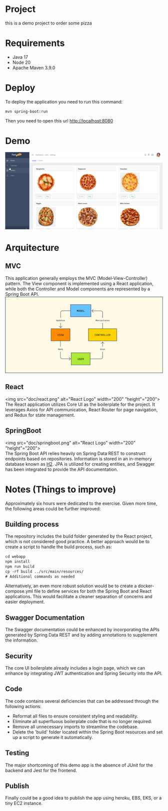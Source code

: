 # Project
this is a demo project to order some pizza

# Requirements
- Java 17
- Node 20
- Apache Maven 3.9.0

# Deploy
To deploy the application you need to run this command: 
```
mvn spring-boot:run
```
Then you need to open this url [http://localhost:8080](http://localhost:8080)

# Demo
![](doc/demo.gif)

# Arquitecture
## MVC
This application generally employs the MVC (Model-View-Controller) pattern. The View component is implemented using a React application, while both the Controller and Model components are represented by a Spring Boot API.
![](doc/mvc.svg)

## React
<img src="doc/react.png" alt="React Logo" width="200" "height"="200"><br/>
The React application utilizes Core UI as the boilerplate for the project. It leverages Axios for API communication, React Router for page navigation, and Redux for state management.

## SpringBoot
<img src="doc/springboot.png" alt="React Logo" width="200" "height"="200"><br/>
The Spring Boot API relies heavily on Spring Data REST to construct endpoints based on repositories. Information is stored in an in-memory database known as [H2](https://www.h2database.com/html/main.html). JPA is utilized for creating entities, and Swagger has been integrated to provide the API documentation.

# Notes (Things to improve)
Approximately six hours were dedicated to the exercise. Given more time, the following areas could be further improved:

## Building process
The repository includes the build folder generated by the React project, which is not considered good practice. A better approach would be to create a script to handle the build process, such as:
```
cd webapp
npm install
npm run build
cp -rf build ../src/main/resources/
# Additional commands as needed
```
Alternatively, an even more robust solution would be to create a docker-compose.yml file to define services for both the Spring Boot and React applications. This would facilitate a cleaner separation of concerns and easier deployment.

## Swagger Documentation
The Swagger documentation could be enhanced by incorporating the APIs generated by Spring Data REST and by adding annotations to supplement the information.

## Security
The core UI boilerplate already includes a login page, which we can enhance by integrating JWT authentication and Spring Security into the API.

## Code
The code contains several deficiencies that can be addressed through the following actions:

- Reformat all files to ensure consistent styling and readability.
- Eliminate all superfluous boilerplate code that is no longer required.
- Remove all unnecessary imports to streamline the codebase.
- Delete the 'build' folder located within the Spring Boot resources and set up a script to generate it automatically.


## Testing
The major shortcoming of this demo app is the absence of JUnit for the backend and Jest for the frontend.

## Publish
Finally could be a good idea to publish the app using heroku, EBS, EKS, or a tiny EC2 instance.
